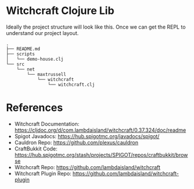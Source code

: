 # Witchcraft Clojure Lib

Ideally the project structure will look like this. Once we can get the REPL to understand our project layout.
```
.
├── README.md
├── scripts
│   └── demo-house.clj
└── src
    └── net
        └── maxtrussell
            └── witchcraft
                └── witchcraft.clj
```

# References

- Witchcraft Documentation: https://cljdoc.org/d/com.lambdaisland/witchcraft/0.37.324/doc/readme
- Spigot Javadocs: https://hub.spigotmc.org/javadocs/spigot/
- Cauldron Repo: https://github.com/plexus/cauldron
- CraftBukkit Code: https://hub.spigotmc.org/stash/projects/SPIGOT/repos/craftbukkit/browse
- Witchcraft Repo: https://github.com/lambdaisland/witchcraft
- Witchcraft Plugin Repo: https://github.com/lambdaisland/witchcraft-plugin
